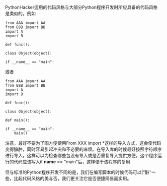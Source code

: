 PythonHacker适用的代码风格与大部分Python程序开发时所应具备的代码风格是类似的，例如

    from AAA import AA
    from BBB import BB
    import A
    import B

    def func():

    class Object(object):

    if __name__ == "main":

或者

    from AAA import AA
    from BBB import BB
    import A
    import B

    def func():

    class Object(object):

    def main():

    if __name__ == "main":
        main()

注意，最好不要为了图方便使用From XXX import *这样的导入方式，这会使代码变得臃肿，同时容易引起冲突和不必要的麻烦。在导入库的时候最好按照字符顺序进行导入，这样可以为检查哪些包没有导入或是否重复导入提供方便。这个程序运行的代码应该写入if __name__ == "main"后，这样便于该程序的复用

但与标准的Python程序开发不同的是，我们在编写脚本的时候代码可以|"脏"一些，比起代码风格的美与否，我们更关注它是否便捷简易而实用。
